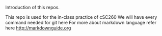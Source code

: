Introduction of this repos. 

This repo is used for the in-class practice of cSC260
We will have every command needed for git here 
For more about markdown language refer here http://markdownguide.org
